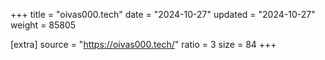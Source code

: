 +++
title = "oivas000.tech"
date = "2024-10-27"
updated = "2024-10-27"
weight = 85805

[extra]
source = "https://oivas000.tech/"
ratio = 3
size = 84
+++

